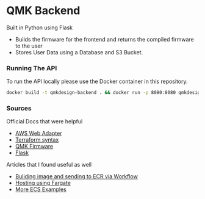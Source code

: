 # QMK Backend

Built in Python using Flask

* Builds the firmware for the frontend and returns the compiled firmware to the user
* Stores User Data using a Database and S3 Bucket.


### Running The API 

To run the API locally please use the Docker container in this repository.
```bash
docker build -t qmkdesign-backend . && docker run -p 8080:8080 qmkdesign-backend
```




### Sources 
Official Docs that were helpful
* [AWS Web Adapter](https://aws.amazon.com/blogs/compute/using-response-streaming-with-aws-lambda-web-adapter-to-optimize-performance/)
* [Terraform syntax](https://registry.terraform.io/providers/hashicorp/aws/latest/docs/resources/lambda_function)
* [QMK Firmware](https://docs.qmk.fm/newbs_building_firmware)
* [Flask](https://flask.palletsprojects.com/en/stable/)

Articles that I found useful as well

* [Buliding image and sending to ECR via Workflow](https://github.com/aws-actions/amazon-ecr-login)
* [Hosting using Fargate](https://aws.amazon.com/blogs/containers/building-http-api-based-services-using-aws-fargate/)
* [More ECS Examples](https://dev.to/aws-builders/flask-application-deployment-using-aws-ecs-and-aws-dynamodb-with-terraform-45oh)
